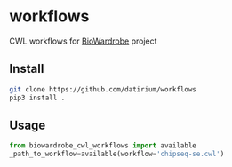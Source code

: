 # workflows
CWL workflows for [BioWardrobe](https://biowardrobe.com/) project

## Install 

```sh
git clone https://github.com/datirium/workflows
pip3 install .
```

## Usage

```python
from biowardrobe_cwl_workflows import available
_path_to_workflow=available(workflow='chipseq-se.cwl')
```
